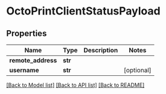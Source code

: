 # OctoPrintClientStatusPayload


## Properties
Name | Type | Description | Notes
------------ | ------------- | ------------- | -------------
**remote_address** | **str** |  | 
**username** | **str** |  | [optional] 

[[Back to Model list]](../README.md#documentation-for-models) [[Back to API list]](../README.md#documentation-for-api-endpoints) [[Back to README]](../README.md)


